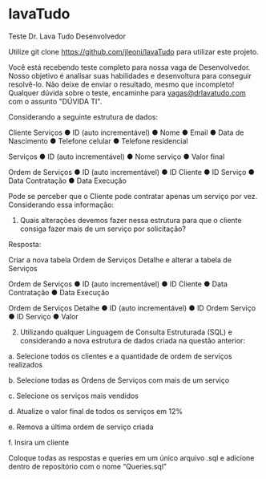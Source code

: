 # lavaTudo

Teste Dr. Lava Tudo
Desenvolvedor

Utilize git clone https://github.com/jleoni/lavaTudo para utilizar este projeto.

Você está recebendo teste completo para nossa vaga de Desenvolvedor. Nosso objetivo é analisar
suas habilidades e desenvoltura para conseguir resolvê-lo. Não deixe de enviar o resultado, mesmo
que incompleto! Qualquer dúvida sobre o teste, encaminhe para vagas@drlavatudo.com com o
assunto "DÚVIDA TI".

Considerando a seguinte estrutura de dados:

Cliente Serviços
● ID (auto incrementável) 
● Nome 
● Email 
● Data de Nascimento 
● Telefone celular 
● Telefone residencial

Serviços
● ID (auto incrementável) 
● Nome serviço 
● Valor final 

Ordem de Serviços
● ID (auto incrementável) 
● ID Cliente
● ID Serviço
● Data Contratação
● Data Execução

Pode se perceber que o Cliente pode contratar apenas um serviço por vez. Considerando essa
informação:

1. Quais alterações devemos fazer nessa estrutura para que o cliente consiga fazer mais de
um serviço por solicitação?

Resposta:

Criar a nova tabela Ordem de Serviços Detalhe e alterar a tabela de Serviços

Ordem de Serviços
● ID (auto incrementável) 
● ID Cliente
● Data Contratação
● Data Execução

Ordem de Serviços Detalhe
● ID (auto incrementável) 
● ID Ordem Serviço
● ID Serviço
● Valor

2. Utilizando qualquer Linguagem de Consulta Estruturada (SQL) e considerando a
nova estrutura de dados criada na questão anterior:

a. Selecione todos os clientes e a quantidade de ordem de serviços realizados

b. Selecione todas as Ordens de Serviços com mais de um serviço

c. Selecione os serviços mais vendidos

d. Atualize o valor final de todos os serviços em 12%

e. Remova a última ordem de serviço criada

f. Insira um cliente

Coloque todas as respostas e queries em um único arquivo .sql e adicione dentro de repositório com
o nome “Queries.sql”



